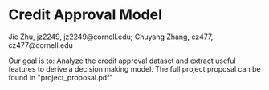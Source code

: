 <H1>Credit Approval Model</H1>
Jie Zhu, jz2249, jz2249@cornell.edu;
Chuyang Zhang, cz477, cz477@cornell.edu

Our goal is to:
Analyze the credit approval dataset and extract useful features to derive a decision making model.
The full project proposal can be found in "project_proposal.pdf"
